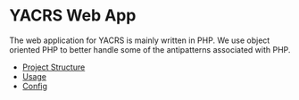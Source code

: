 # YACRS Web App
The web application for YACRS is mainly written in PHP. We use object oriented PHP to
better handle some of the antipatterns associated with PHP.

 * [Project Structure](structure.md)
 * [Usage](usage.md)
 * [Config](config.md)